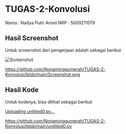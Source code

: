 # TUGAS-2-Konvolusi

Nama : Nadya Putri Arisni
NRP : 5009211079

## Hasil Screenshot

Untuk screenshot dari pengerjaan adalah sebagai berikut

![Screenshot](https://github.com/Nonaminggumerah/TUGAS-2-Konvolusi/assets/81939889/7cc70acd-59ab-40b5-80e5-7b1390d8bf98)


https://github.com/Nonaminggumerah/TUGAS-2-Konvolusi/blob/main/Screenshot.png

## Hasil Kode

Untuk kodenya, bisa dilihat sebagai berikut

[Uploading untitled0.py…]()

https://github.com/Nonaminggumerah/TUGAS-2-Konvolusi/blob/main/untitled0.py

